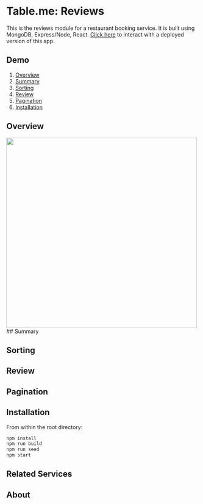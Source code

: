 # Table.me: Reviews

This is the reviews module for a restaurant booking service. It is built using MongoDB, Express/Node, React.
[Click here](http://bit.ly/table-me-reviews) to interact with a deployed version of this app.

## Demo

1. [Overview](#overview)
1. [Summary](#summary)
1. [Sorting](#sorting)
1. [Review](#review)
1. [Pagination](#pagination)
1. [Installation](#installation)

## Overview

<img src="https://i.imgur.com/eqMMIlA.gif" width="500px" />
<!-- [Imgur](https://i.imgur.com/eqMMIlA.gif) -->
## Summary

## Sorting

## Review

## Pagination

## Installation

From within the root directory:

```sh
npm install
npm run build
npm run seed
npm start
```

## Related Services

## About
